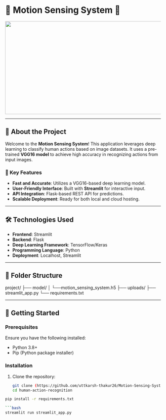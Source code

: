 # 🕺 Motion Sensing System 🎥

<p align="center">
  <img src="https://media.giphy.com/media/QNFhOolVeCzPQ2Mx85/giphy.gif" width="600" height="300"/>
</p>

---

## 🚀 About the Project

Welcome to the **Motion Sensing System**! This application leverages deep learning to classify human actions based on image datasets. It uses a pre-trained **VGG16 model** to achieve high accuracy in recognizing actions from input images.

### 🌟 Key Features
- **Fast and Accurate**: Utilizes a VGG16-based deep learning model.
- **User-Friendly Interface**: Built with **Streamlit** for interactive input.
- **API Integration**: Flask-based REST API for predictions.
- **Scalable Deployment**: Ready for both local and cloud hosting.

---

## 🛠️ Technologies Used

- **Frontend**: Streamlit
- **Backend**: Flask
- **Deep Learning Framework**: TensorFlow/Keras
- **Programming Language**: Python
- **Deployment**: Localhost, Streamlit

---

## 📂 Folder Structure
project/
├── model/
│   └──motion_sensing_system.h5
├── uploads/
├── streamlit_app.py
└── requirements.txt


---

## 🚀 Getting Started

### Prerequisites

Ensure you have the following installed:
- Python 3.8+
- Pip (Python package installer)

### Installation

1. Clone the repository:
   ```bash
   git clone (https://github.com/uttkarsh-thakur26/Motion-Sensing-System.git)
   cd human-action-recognition
   
  ```bash
  pip install -r requirements.txt

```bash
  streamlit run streamlit_app.py



